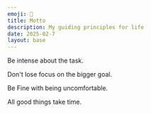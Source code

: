 ```yaml
---
emoji: 📇
title: Motto
description: My guiding principles for life
date: 2025-02-7
layout: base
---
```



Be intense about the task.

Don't lose focus on the bigger goal.

Be Fine with being uncomfortable.

All good things take time.